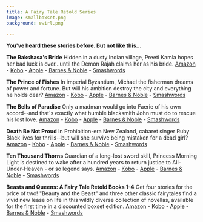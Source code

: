```yaml
---
title: A Fairy Tale Retold Series
image: smallboxset.png
background: swirl.png

---
```


**You've heard these stories before. But not like this...**

**The Rakshasa's Bride**
Hidden in a dusty Indian village, Preeti Kamla hopes her bad luck is over...until the Demon Rajah claims her as his bride.
[Amazon](https://www.amazon.com/dp/B00RDPQEJG) - [Kobo](https://www.kobo.com/au/en/ebook/the-rakshasa-s-bride) - [Apple](https://geo.itunes.apple.com/us/book/the-rakshasas-bride/id1292277136?mt=11) - [Barnes & Noble](https://www.barnesandnoble.com/w/the-rakshasas-bride-suzannah-rowntree/1125111842?ean=9780994233912) - [Smashwords](https://www.smashwords.com/books/view/751361)

**The Prince of Fishes**
In imperial Byzantium, Michael the fisherman dreams of power and fortune. But will his ambition destroy the city and everything he holds dear?
[Amazon](https://www.amazon.com/dp/B0131LAEU0) - [Kobo](https://www.kobo.com/au/en/ebook/the-prince-of-fishes) - [Apple](https://geo.itunes.apple.com/us/book/the-prince-of-fishes/id1267761376?mt=11) - [Barnes & Noble](https://www.barnesandnoble.com/w/the-prince-of-fishes-suzannah-rowntree/1126931382?ean=2940154491850) - [Smashwords](https://www.smashwords.com/books/view/740203)

**The Bells of Paradise**
Only a madman would go into Faerie of his own accord--and that's exactly what humble blacksmith John must do to rescue his lost love.
[Amazon](https://www.amazon.com/dp/B01B0VYTLS) - [Kobo](https://www.kobo.com/au/en/ebook/the-bells-of-paradise) - [Apple](https://geo.itunes.apple.com/us/book/the-bells-of-paradise/id1292276963?mt=11) - [Barnes & Noble](https://www.barnesandnoble.com/w/the-bells-of-paradise-suzannah-rowntree/1127189774?ean=2940154573761) - [Smashwords](https://www.smashwords.com/books/view/751359)

**Death Be Not Proud**
In Prohibition-era New Zealand, cabaret singer Ruby Black lives for thrills--but will she survive being mistaken for a dead girl?
[Amazon](https://www.amazon.com/dp/B06XV1FRDZ) - [Kobo](https://www.kobo.com/au/en/ebook/death-be-not-proud-3) - [Apple](https://geo.itunes.apple.com/us/book/death-be-not-proud/id1292280019?mt=11) - [Barnes & Noble](https://www.barnesandnoble.com/w/death-be-not-proud-suzannah-rowntree/1127189759?ean=2940154573754) - [Smashwords](https://www.smashwords.com/books/view/751356)

**Ten Thousand Thorns**
Guardian of a long-lost sword skill, Princess Morning Light is destined to wake after a hundred years to return justice to All-Under-Heaven - or so legend says.
[Amazon](https://www.amazon.com/Thousand-Thorns-Fairy-Tale-Retold-ebook/dp/B076J4FP99/) - [Kobo](https://www.kobo.com/au/en/ebook/ten-thousand-thorns) - [Apple](https://itunes.apple.com/au/book/ten-thousand-thorns/id1303001961?mt=11) - [Barnes & Noble](https://www.barnesandnoble.com/w/ten-thousand-thorns-suzannah-rowntree/1127329587?ean=2940154603567) - [Smashwords](https://www.smashwords.com/books/view/755897)

**Beasts and Queens: A Fairy Tale Retold Books 1-4**
Get four stories for the price of two! "Beauty and the Beast" and three other classic fairytales find a vivid new lease on life in this wildly diverse collection of novellas, available for the first time in a discounted boxset edition.
[Amazon](https://www.amazon.com/Beasts-Queens-Fairy-Retold-Books-ebook/dp/B06Y1VNXP8/) - [Kobo](https://www.kobo.com/au/en/ebook/beasts-and-queens-a-fairy-tale-retold-books-1-4) - [Apple](https://itunes.apple.com/cy/book/beasts-and-queens-a-fairy-tale-retold-books-1-4/id1292115047?mt=11) - [Barnes & Noble](https://www.barnesandnoble.com/w/beasts-and-queens-suzannah-rowntree/1127176101?ean=2940154573488) - [Smashwords](https://www.smashwords.com/books/view/751347)
